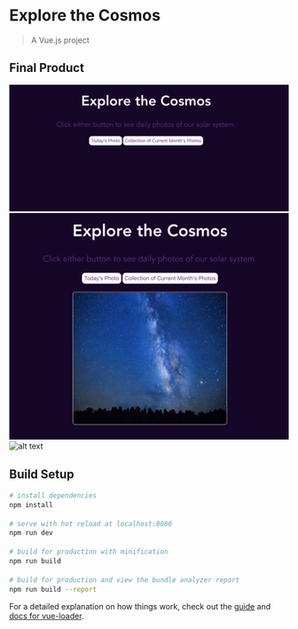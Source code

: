 # Explore the Cosmos

> A Vue.js project

## Final Product

![alt text](https://github.com/hljacobs5/nasa-final-countdown/blob/master/Screen%20Shot%202019-01-09%20at%2010.48.27%20AM.png)
![alt text](https://github.com/hljacobs5/nasa-final-countdown/blob/master/Screen%20Shot%202019-01-09%20at%2010.49.12%20AM.png)
![alt text](https://github.com/hljacobs5/nasa-final-countdown/blob/master/Screen%20Shot%202019-01-09%20at%2010.49.00%20AM.png)
## Build Setup

``` bash
# install dependencies
npm install

# serve with hot reload at localhost:8080
npm run dev

# build for production with minification
npm run build

# build for production and view the bundle analyzer report
npm run build --report
```

For a detailed explanation on how things work, check out the [guide](http://vuejs-templates.github.io/webpack/) and [docs for vue-loader](http://vuejs.github.io/vue-loader).
